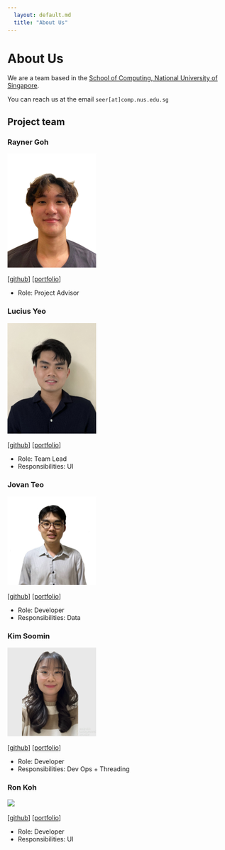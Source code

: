 ```yaml
---
  layout: default.md
  title: "About Us"
---
```


# About Us

We are a team based in the [School of Computing, National University of Singapore](http://www.comp.nus.edu.sg).

You can reach us at the email `seer[at]comp.nus.edu.sg`

## Project team

### Rayner Goh

<img src="images/raynergoh.png" width="200px">

[[github](https://github.com/raynergoh)]
[[portfolio](team/raynergoh.md)]

* Role: Project Advisor

### Lucius Yeo

<img src="images/luciusyeo.png" width="200px">

[[github](http://github.com/luciusyeo)]
[[portfolio](team/luciusyeo.md)]

* Role: Team Lead
* Responsibilities: UI

### Jovan Teo

<img src="images/jovanteo1103.png" width="200px">

[[github](http://github.com/JovanTeo1103)] [[portfolio](team/jovanTeo.md)]

* Role: Developer
* Responsibilities: Data

### Kim Soomin

<img src="images/soomink.png" width="200px">

[[github](http://github.com/soomin-k)]
[[portfolio](team/soomink.md)]

* Role: Developer
* Responsibilities: Dev Ops + Threading

### Ron Koh

<img src="images/rk2k3.png" width="200px">

[[github](http://github.com/rk2k3)]
[[portfolio](team/ronkoh.md)]

* Role: Developer
* Responsibilities: UI
